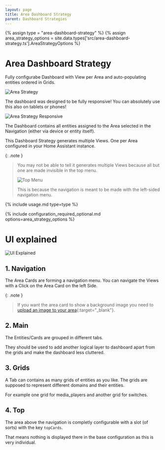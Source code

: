 ```yaml
---
layout: page
title: Area Dashboard Strategy
parent: Dashboard Strategies
---
```


{% assign type = "area-dashboard-strategy" %}
{% assign area_strategy_options = site.data.types['src/area-dashboard-strategy.ts'].AreaStrategyOptions %}

# Area Dashboard Strategy

Fully configurabe Dashboard with View per Area and auto-populating entities ordered in Grids.

<img src="{{site.baseurl}}/assets/area/area-strategy.gif" alt="Area Strategy" style="max-height: 20rem;" />
 
The dashboard was designed to be fully responsive! You can absolutely use this also on tablets or phones!

<img src="{{site.baseurl}}/assets/area/area-strategy-responsive-new.gif" alt="Area Strategy Responsive" style="max-height: 20rem;" />

The Dashboard contains all entities assigned to the Area selected in the Navigation (either via device or entity itself).

This Dashboard Strategy generates multiple Views. One per Area configured in your Home Assistant instance.

{: .note }
> You may not be able to tell it generates multiple Views because all but one are made invisible in the top menu.
>
> <img src="{{site.baseurl}}/assets/area/area-strategy-top-menu.png" alt="Top Menu" style="max-height: 20rem;" />
>
> This is because the navigation is meant to be made with the left-sided navigation menu.

{% include usage.md type=type %}

{% include configuration_required_optional.md options=area_strategy_options %}

# UI explained

<img src="{{site.baseurl}}/assets/area/area-strategy-ui-explained.png" alt="UI Explained" style="max-height: 20rem;" />

## 1. Navigation

The Area Cards are forming a navigation menu. You can navigate the Views with a Click on the Area Card on the left Side.

{: .note }
> If you want the area card to show a background image you need to [upload an image to your area](https://www.home-assistant.io/docs/organizing/areas/#creating-an-area){:target="_blank"}.

## 2. Main

The Entities/Cards are grouped in different tabs.

They should be used to add another logical layer to dashboard apart from the grids and make the dashboard less cluttered.

## 3. Grids

A Tab can contains as many grids of entities as you like. The grids are supposed to represent different domains and their entities.

For example one grid for media_players and another grid for switches.

## 4. Top

The area above the navigation is completly configurable with a slot (of sorts) with the key `topCards`.

That means nothing is displayed there in the base configuration as this is very individual.
